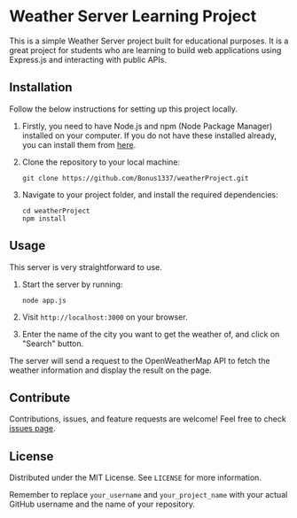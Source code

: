 # Weather Server Learning Project

This is a simple Weather Server project built for educational purposes. It is a great project for students who are learning to build web applications using Express.js and interacting with public APIs.

## Installation

Follow the below instructions for setting up this project locally.

1. Firstly, you need to have Node.js and npm (Node Package Manager) installed on your computer. If you do not have these installed already, you can install them from [here](https://nodejs.org/en/download/).

2. Clone the repository to your local machine:

   ```
   git clone https://github.com/Bonus1337/weatherProject.git
   ```

3. Navigate to your project folder, and install the required dependencies:
   ```
   cd weatherProject
   npm install
   ```

## Usage

This server is very straightforward to use.

1. Start the server by running:

   ```
   node app.js
   ```

2. Visit `http://localhost:3000` on your browser.

3. Enter the name of the city you want to get the weather of, and click on "Search" button.

The server will send a request to the OpenWeatherMap API to fetch the weather information and display the result on the page.

## Contribute

Contributions, issues, and feature requests are welcome! Feel free to check [issues page](https://github.com/your_username/your_project_name/issues).

## License

Distributed under the MIT License. See `LICENSE` for more information.

Remember to replace `your_username` and `your_project_name` with your actual GitHub username and the name of your repository.
